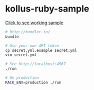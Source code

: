 kollus-ruby-sample
========

[Click to see working sample](https://kollus.hyeon.me)

```bash
# http://bundler.io/
bundle

# Use your own API token
cp secret.yml.example secret.yml
vim secret.yml

# See http://localhost:4567
./run

# On production
RACK_ENV=production ./run
```
